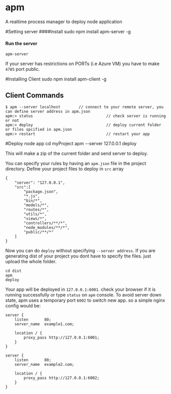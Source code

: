 # apm
A realtime process manager to deploy node application

#Setting server
####Install
	sudo npm install apm-server -g
#### Run the server
	apm-server
If your server has restrictions on PORTs (i.e Azure VM) you have to make `4785` port public.

#Installing Client
	sudo npm install apm-client -g

## Client Commands
	$ apm --server localhost		// connect to your remote server, you can define server address in apm.json
	apm:> status								// check server is running or not
	apm:> deploy 								// deploy current folder or files spcified in apm.json
	apm:> restart								// restart your app


#Deploy node app
	cd myProject
	apm --server 127.0.0.1
	deploy

This will make a zip of the current folder and send server to deploy.

You can specify your rules by having an `apm.json` file in the project directory. Define your project files to deploy in `src` array

	{
		"server": "127.0.0.1",
		"src":[
			"package.json",
			"*.js",
			"bin/*",
			"models/*",
			"routes/*",
			"utils/*",
			"views/*",
			"controllers/**/*",
			"node_modules/**/*",
			"public/**/*"
		]
	}

Now you can do `deploy` without specifying `--server address`. If you are generating dist of your project you dont have to specify the files. just upload the whole folder.

	cd dist
	apm
	deploy
	
Your app will be deployed in `127.0.0.1:6001`. check your browser if it is running successfully or type `status` on `apm` console. To avoid server down state, apm uses a temporary port `6002` to switch new app. so a simple nginx config would be:

	server {
		listen       80;
		server_name  example1.com;

		location / {
			proxy_pass http://127.0.0.1:6001;
		}
	}

	server {
		listen       80;
		server_name  example2.com;

		location / {
			proxy_pass http://127.0.0.1:6002;
		}
	}

